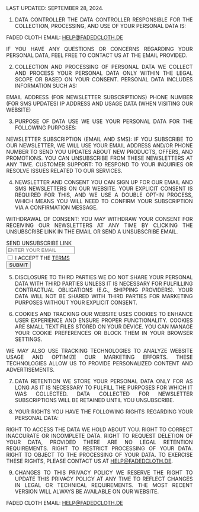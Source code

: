 <div class="terms">Last Updated: September 28, 2024.

1. Data Controller
The data controller responsible for the collection, processing, and use of your personal data is:

Faded Cloth 
Email: <a href="mailto:help@fadedcloth.de" class="href">help@fadedcloth.de</a>

If you have any questions or concerns regarding your personal data, feel free to contact us at the email provided.

2. Collection and Processing of Personal Data
We collect and process your personal data only within the legal scope or based on your consent. Personal data includes information such as:

Email address (for newsletter subscriptions)
Phone number (for SMS updates)
IP address and usage data (when visiting our website)

3. Purpose of Data Use
We use your personal data for the following purposes:

Newsletter Subscription (Email and SMS): If you subscribe to our newsletter, we will use your email address and/or phone number to send you updates about new products, offers, and promotions. You can unsubscribe from these newsletters at any time.
Customer Support: To respond to your inquiries or resolve issues related to our services.

4. Newsletter and Consent
You can sign up for our email and SMS newsletters on our website. Your explicit consent is required for this, and we use a double opt-in process, which means you will need to confirm your subscription via a confirmation message.

Withdrawal of Consent: You may withdraw your consent for receiving our newsletters at any time by clicking the unsubscribe link in the email or send a unsubscribe email.

<div class="headline">SEND UNSUBSCRIBE LINK</div>
        <form id="emailForm">
            <input 
                type="email" 
                id="email" 
                placeholder="ENTER YOUR EMAIL" 
                class="email-input"
                required 
            />
            <div class="checkbox-container">
                <input type="checkbox" id="termsCheckbox" class="custom-checkbox">
                <label for="termsCheckbox" class="checkbox-label">
                  I ACCEPT THE <a class="href" href="/legal?id=terms-of-service">TERMS</a>
                </label>
            </div>
            <div class="form-buttons">
                <button id="UnSubscribeButton" class="email-button small-button">
                    SUBMIT
                </button>
            </div>
        </form>

5. Disclosure to Third Parties
We do not share your personal data with third parties unless it is necessary for fulfilling contractual obligations (e.g., shipping providers). Your data will not be shared with third parties for marketing purposes without your explicit consent.

6. Cookies and Tracking
Our website uses cookies to enhance user experience and ensure proper functionality. Cookies are small text files stored on your device. You can manage your cookie preferences or block them in your browser settings.

We may also use tracking technologies to analyze website usage and optimize our marketing efforts. These technologies allow us to provide personalized content and advertisements.

7. Data Retention
We store your personal data only for as long as it is necessary to fulfill the purposes for which it was collected. Data collected for newsletter subscriptions will be retained until you unsubscribe.

8. Your Rights
You have the following rights regarding your personal data:

Right to access the data we hold about you.
Right to correct inaccurate or incomplete data.
Right to request deletion of your data, provided there are no legal retention requirements.
Right to restrict processing of your data.
Right to object to the processing of your data.
To exercise these rights, please contact us at <a href="mailto:help@fadedcloth.de" class="href">help@fadedcloth.de</a>.

9. Changes to this Privacy Policy
We reserve the right to update this privacy policy at any time to reflect changes in legal or technical requirements. The most recent version will always be available on our website.

Faded Cloth
Email: <a href="mailto:help@fadedcloth.de" class="href">help@fadedcloth.de</a></div>
<style>
  .terms {
    text-transform: uppercase;
    text-align: justify;
  }
</style>